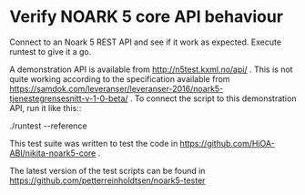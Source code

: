 Verify NOARK 5 core API behaviour
=================================

Connect to an Noark 5 REST API and see if it work as expected.
Execute runtest to give it a go.

A demonstration API is available from http://n5test.kxml.no/api/ .
This is not quite working according to the specification available
from
https://samdok.com/leveranser/leveranser-2016/noark5-tjenestegrensesnitt-v-1-0-beta/ .
To connect the script to this demonstration API, run it like this::

  ./runtest --reference

This test suite was written to test the code in 
https://github.com/HiOA-ABI/nikita-noark5-core .

The latest version of the test scripts can be found in
https://github.com/petterreinholdtsen/noark5-tester
